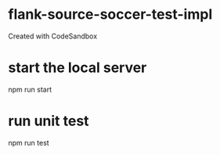 # flank-source-soccer-test-impl
Created with CodeSandbox

# start the local server
npm run start

# run unit test
npm run test
